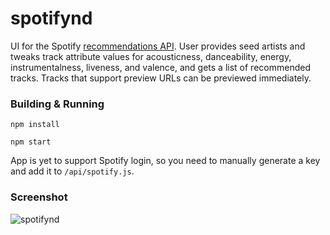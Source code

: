 # spotifynd

UI for the Spotify [recommendations API](https://developer.spotify.com/documentation/web-api/reference/browse/get-recommendations/). User provides seed artists and tweaks track attribute values for acousticness, danceability, energy, instrumentalness, liveness, and valence, and gets a list of recommended tracks. Tracks that support preview URLs can be previewed immediately.

### Building & Running
`npm install`

`npm start`

App is yet to support Spotify login, so you need to manually generate a key and add it to `/api/spotify.js`.

### Screenshot
![spotifynd](https://i.imgur.com/k56L5k6.png)